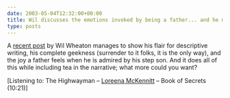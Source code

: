 ```yaml
---
date: 2003-05-04T12:32:00+00:00
title: Wil discusses the emotions invoked by being a father... and he mentions tea!
type: posts
---
```

A [recent post](http://www.wilwheaton.net/mt/archives/001272.php) by Wil Wheaton manages to show his flair for descriptive writing, his complete geekness (surrender to it folks, it is the only way), and the joy a father feels when he is admired by his step son. And it does all of this while including tea in the narrative; what more could you want?


  [Listening to: The Highwayman – [Loreena McKennitt](http://www.windowsmedia.com/mg/search.asp?srch=Loreena+McKennitt) – Book of Secrets (10:21)]
